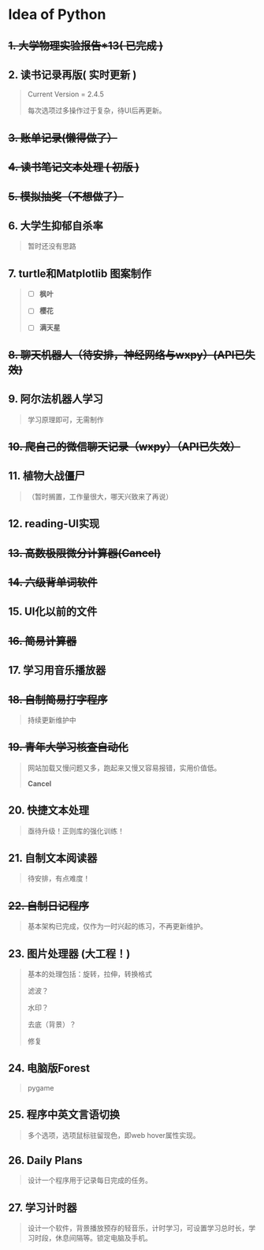 # Idea of Python

## ~~1. 大学物理实验报告*13( 已完成 )~~

## 2. 读书记录再版( 实时更新 )

> Current Version = 2.4.5
>
> 每次选项过多操作过于复杂，待UI后再更新。

## ~~3. 账单记录(懒得做了）~~

## ~~4. 读书笔记文本处理 ( 初版 )~~

## ~~5. 模拟抽奖（不想做了）~~

## 6. 大学生抑郁自杀率

> 暂时还没有思路

## 7. turtle和Matplotlib 图案制作

> - [ ] **枫叶**
>
> - [ ] **樱花**
>
> - [ ] **满天星**

## ~~8. 聊天机器人（待安排，神经网络与wxpy）(API已失效)~~

## 9. 阿尔法机器人学习

> 学习原理即可，无需制作

## ~~10. 爬自己的微信聊天记录（wxpy）（API已失效）~~

## 11. 植物大战僵尸

> （暂时搁置，工作量很大，哪天兴致来了再说）

## 12. reading-UI实现

## ~~13. 高数极限微分计算器(Cancel)~~

## ~~14. 六级背单词软件~~

## 15. UI化以前的文件

## ~~16. 简易计算器~~

## 17. 学习用音乐播放器

## ~~18. 自制简易打字程序~~ 

> 持续更新维护中

## ~~19. 青年大学习核查自动化~~ 

> 网站加载又慢问题又多，跑起来又慢又容易报错，实用价值低。
>
> **Cancel**

## 20. 快捷文本处理 

> 亟待升级！正则库的强化训练！

## 21. 自制文本阅读器 

> 待安排，有点难度！

## ~~22. 自制日记程序~~ 

> 基本架构已完成，仅作为一时兴起的练习，不再更新维护。

## 23. 图片处理器 (大工程！)

> 基本的处理包括：旋转，拉伸，转换格式
>
> 滤波？
>
> 水印？
>
> 去底（背景）？
>
> 修复

## 24. 电脑版Forest 

> pygame

## 25. 程序中英文言语切换

> 多个选项，选项鼠标驻留现色，即web hover属性实现。

## 26. Daily Plans

> 设计一个程序用于记录每日完成的任务。

## 27. 学习计时器

> 设计一个软件，背景播放预存的轻音乐，计时学习，可设置学习总时长，学习时段，休息间隔等。锁定电脑及手机。
